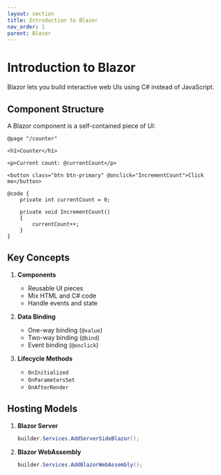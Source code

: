 ```yaml
---
layout: section
title: Introduction to Blazor
nav_order: 1
parent: Blazor
---
```


# Introduction to Blazor

Blazor lets you build interactive web UIs using C# instead of JavaScript.

## Component Structure

A Blazor component is a self-contained piece of UI:

```razor
@page "/counter"

<h1>Counter</h1>

<p>Current count: @currentCount</p>

<button class="btn btn-primary" @onclick="IncrementCount">Click me</button>

@code {
    private int currentCount = 0;

    private void IncrementCount()
    {
        currentCount++;
    }
}
```

## Key Concepts

1. **Components**
   - Reusable UI pieces
   - Mix HTML and C# code
   - Handle events and state

2. **Data Binding**
   - One-way binding (`@value`)
   - Two-way binding (`@bind`)
   - Event binding (`@onclick`)

3. **Lifecycle Methods**
   - `OnInitialized`
   - `OnParametersSet`
   - `OnAfterRender`

## Hosting Models

1. **Blazor Server**
   ```csharp
   builder.Services.AddServerSideBlazor();
   ```

2. **Blazor WebAssembly**
   ```csharp
   builder.Services.AddBlazorWebAssembly();
   ```
